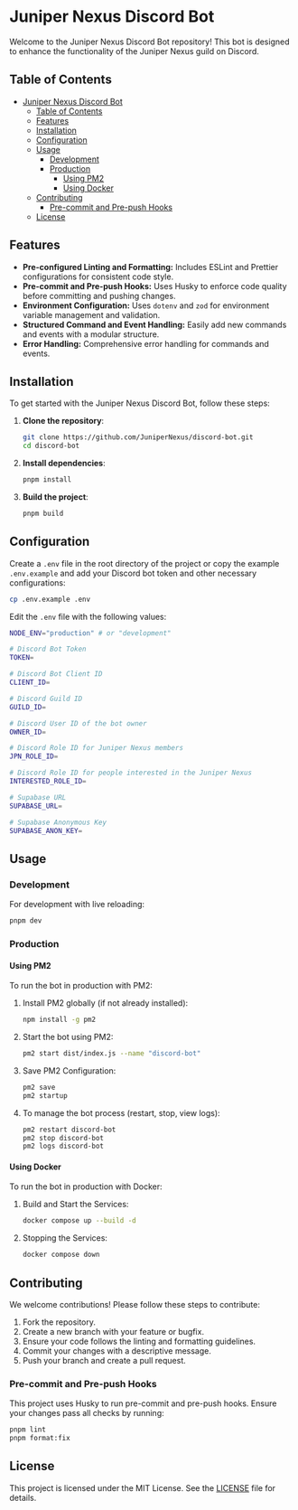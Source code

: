 # Juniper Nexus Discord Bot

Welcome to the Juniper Nexus Discord Bot repository! This bot is designed to enhance the functionality of the Juniper Nexus guild on Discord.

## Table of Contents

-   [Juniper Nexus Discord Bot](#juniper-nexus-discord-bot)
    -   [Table of Contents](#table-of-contents)
    -   [Features](#features)
    -   [Installation](#installation)
    -   [Configuration](#configuration)
    -   [Usage](#usage)
        -   [Development](#development)
        -   [Production](#production)
            -   [Using PM2](#using-pm2)
            -   [Using Docker](#using-docker)
    -   [Contributing](#contributing)
        -   [Pre-commit and Pre-push Hooks](#pre-commit-and-pre-push-hooks)
    -   [License](#license)

## Features

-   **Pre-configured Linting and Formatting:** Includes ESLint and Prettier configurations for consistent code style.
-   **Pre-commit and Pre-push Hooks:** Uses Husky to enforce code quality before committing and pushing changes.
-   **Environment Configuration:** Uses `dotenv` and `zod` for environment variable management and validation.
-   **Structured Command and Event Handling:** Easily add new commands and events with a modular structure.
-   **Error Handling:** Comprehensive error handling for commands and events.

## Installation

To get started with the Juniper Nexus Discord Bot, follow these steps:

1. **Clone the repository**:

    ```bash
    git clone https://github.com/JuniperNexus/discord-bot.git
    cd discord-bot
    ```

2. **Install dependencies**:

    ```bash
    pnpm install
    ```

3. **Build the project**:
    ```bash
    pnpm build
    ```

## Configuration

Create a `.env` file in the root directory of the project or copy the example `.env.example` and add your Discord bot token and other necessary configurations:

```bash
cp .env.example .env
```

Edit the `.env` file with the following values:

```bash
NODE_ENV="production" # or "development"

# Discord Bot Token
TOKEN=

# Discord Bot Client ID
CLIENT_ID=

# Discord Guild ID
GUILD_ID=

# Discord User ID of the bot owner
OWNER_ID=

# Discord Role ID for Juniper Nexus members
JPN_ROLE_ID=

# Discord Role ID for people interested in the Juniper Nexus
INTERESTED_ROLE_ID=

# Supabase URL
SUPABASE_URL=

# Supabase Anonymous Key
SUPABASE_ANON_KEY=
```

## Usage

### Development

For development with live reloading:

```bash
pnpm dev
```

### Production

#### Using PM2

To run the bot in production with PM2:

1. Install PM2 globally (if not already installed):

    ```bash
    npm install -g pm2
    ```

2. Start the bot using PM2:

    ```bash
    pm2 start dist/index.js --name "discord-bot"
    ```

3. Save PM2 Configuration:

    ```bash
    pm2 save
    pm2 startup
    ```

4. To manage the bot process (restart, stop, view logs):

    ```bash
    pm2 restart discord-bot
    pm2 stop discord-bot
    pm2 logs discord-bot
    ```

#### Using Docker

To run the bot in production with Docker:

1. Build and Start the Services:

    ```bash
    docker compose up --build -d
    ```

2. Stopping the Services:

    ```bash
    docker compose down
    ```

## Contributing

We welcome contributions! Please follow these steps to contribute:

1. Fork the repository.
2. Create a new branch with your feature or bugfix.
3. Ensure your code follows the linting and formatting guidelines.
4. Commit your changes with a descriptive message.
5. Push your branch and create a pull request.

### Pre-commit and Pre-push Hooks

This project uses Husky to run pre-commit and pre-push hooks. Ensure your changes pass all checks by running:

```bash
pnpm lint
pnpm format:fix
```

## License

This project is licensed under the MIT License. See the [LICENSE](LICENSE) file for details.
